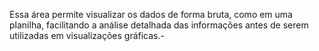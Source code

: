Essa área permite visualizar os dados de forma bruta, como em uma planilha, facilitando a análise detalhada das informações antes de serem utilizadas em visualizações gráficas.- 